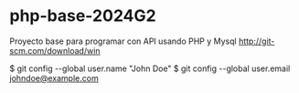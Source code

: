 # php-base-2024G2
Proyecto base para programar con API usando PHP y Mysql
http://git-scm.com/download/win

$ git config --global user.name "John Doe"
$ git config --global user.email johndoe@example.com
